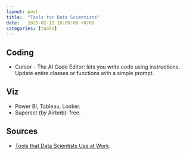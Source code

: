 ```yaml
---
layout: post
title:  "Tools for Data Scientists"
date:   2025-02-12 18:00:00 +0700
categories: [tools]
---
```


## Coding
- Cursor - The AI Code Editor: lets you write code using instructions. Update entire classes or functions with a simple prompt.

## Viz
- Power BI, Tableau, Looker.
- Superset (by Airbnb): free.

## Sources
- [Tools that Data Scientists Use at Work](https://thecleverprogrammer.com/2025/01/28/tools-that-data-scientists-use-at-work/).
